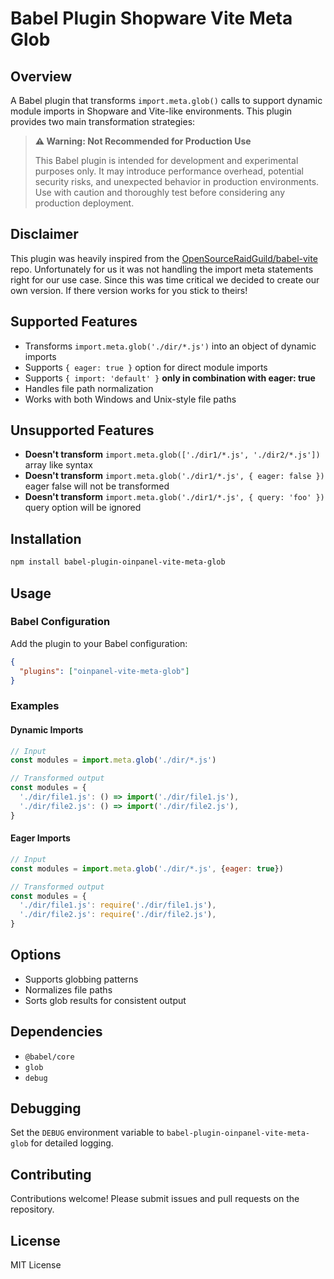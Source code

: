 # Babel Plugin Shopware Vite Meta Glob

## Overview

A Babel plugin that transforms `import.meta.glob()` calls to support dynamic
module imports in Shopware and Vite-like environments. This plugin provides two
main transformation strategies:

> **⚠️ Warning: Not Recommended for Production Use**
>
> This Babel plugin is intended for development and experimental purposes only.
> It may introduce performance overhead, potential security risks, and
> unexpected behavior in production environments. Use with caution and
> thoroughly test before considering any production deployment.

## Disclaimer
This plugin was heavily inspired from the [OpenSourceRaidGuild/babel-vite](https://github.com/OpenSourceRaidGuild/babel-vite) repo. Unfortunately for us it was not handling the import meta statements right for our use case.
Since this was time critical we decided to create our own version. If there version works for you stick to theirs!

## Supported Features

- Transforms `import.meta.glob('./dir/*.js')` into an object of dynamic imports
- Supports `{ eager: true }` option for direct module imports
- Supports `{ import: 'default' }` **only in combination with eager: true**
- Handles file path normalization
- Works with both Windows and Unix-style file paths

## Unsupported Features

- **Doesn't transform** `import.meta.glob(['./dir1/*.js', './dir2/*.js'])` array
  like syntax
- **Doesn't transform** `import.meta.glob('./dir1/*.js', { eager: false })`
  eager false will not be transformed
- **Doesn't transform** `import.meta.glob('./dir1/*.js', { query: 'foo' })`
  query option will be ignored

## Installation

```bash
npm install babel-plugin-oinpanel-vite-meta-glob
```

## Usage

### Babel Configuration

Add the plugin to your Babel configuration:

```json
{
  "plugins": ["oinpanel-vite-meta-glob"]
}
```

### Examples

#### Dynamic Imports

```javascript
// Input
const modules = import.meta.glob('./dir/*.js')

// Transformed output
const modules = {
  './dir/file1.js': () => import('./dir/file1.js'),
  './dir/file2.js': () => import('./dir/file2.js'),
}
```

#### Eager Imports

```javascript
// Input
const modules = import.meta.glob('./dir/*.js', {eager: true})

// Transformed output
const modules = {
  './dir/file1.js': require('./dir/file1.js'),
  './dir/file2.js': require('./dir/file2.js'),
}
```

## Options

- Supports globbing patterns
- Normalizes file paths
- Sorts glob results for consistent output

## Dependencies

- `@babel/core`
- `glob`
- `debug`

## Debugging

Set the `DEBUG` environment variable to `babel-plugin-oinpanel-vite-meta-glob`
for detailed logging.

## Contributing

Contributions welcome! Please submit issues and pull requests on the repository.

## License

MIT License
